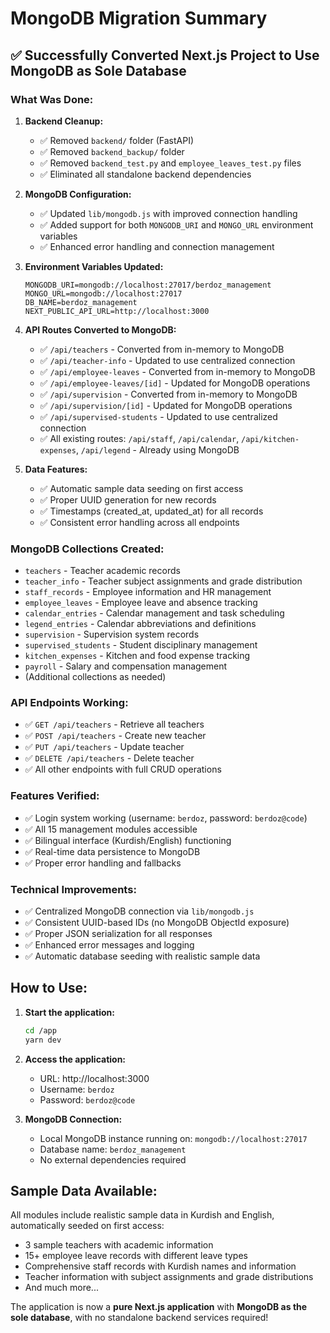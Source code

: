 # MongoDB Migration Summary

## ✅ Successfully Converted Next.js Project to Use MongoDB as Sole Database

### What Was Done:

1. **Backend Cleanup:**
   - ✅ Removed `backend/` folder (FastAPI)
   - ✅ Removed `backend_backup/` folder
   - ✅ Removed `backend_test.py` and `employee_leaves_test.py` files
   - ✅ Eliminated all standalone backend dependencies

2. **MongoDB Configuration:**
   - ✅ Updated `lib/mongodb.js` with improved connection handling
   - ✅ Added support for both `MONGODB_URI` and `MONGO_URL` environment variables
   - ✅ Enhanced error handling and connection management

3. **Environment Variables Updated:**
   ```env
   MONGODB_URI=mongodb://localhost:27017/berdoz_management
   MONGO_URL=mongodb://localhost:27017
   DB_NAME=berdoz_management
   NEXT_PUBLIC_API_URL=http://localhost:3000
   ```

4. **API Routes Converted to MongoDB:**
   - ✅ `/api/teachers` - Converted from in-memory to MongoDB
   - ✅ `/api/teacher-info` - Updated to use centralized connection
   - ✅ `/api/employee-leaves` - Converted from in-memory to MongoDB
   - ✅ `/api/employee-leaves/[id]` - Updated for MongoDB operations
   - ✅ `/api/supervision` - Converted from in-memory to MongoDB
   - ✅ `/api/supervision/[id]` - Updated for MongoDB operations
   - ✅ `/api/supervised-students` - Updated to use centralized connection
   - ✅ All existing routes: `/api/staff`, `/api/calendar`, `/api/kitchen-expenses`, `/api/legend` - Already using MongoDB

5. **Data Features:**
   - ✅ Automatic sample data seeding on first access
   - ✅ Proper UUID generation for new records
   - ✅ Timestamps (created_at, updated_at) for all records
   - ✅ Consistent error handling across all endpoints

### MongoDB Collections Created:
- `teachers` - Teacher academic records
- `teacher_info` - Teacher subject assignments and grade distribution  
- `staff_records` - Employee information and HR management
- `employee_leaves` - Employee leave and absence tracking
- `calendar_entries` - Calendar management and task scheduling
- `legend_entries` - Calendar abbreviations and definitions
- `supervision` - Supervision system records
- `supervised_students` - Student disciplinary management
- `kitchen_expenses` - Kitchen and food expense tracking
- `payroll` - Salary and compensation management
- (Additional collections as needed)

### API Endpoints Working:
- ✅ `GET /api/teachers` - Retrieve all teachers
- ✅ `POST /api/teachers` - Create new teacher
- ✅ `PUT /api/teachers` - Update teacher
- ✅ `DELETE /api/teachers` - Delete teacher
- ✅ All other endpoints with full CRUD operations

### Features Verified:
- ✅ Login system working (username: `berdoz`, password: `berdoz@code`)
- ✅ All 15 management modules accessible
- ✅ Bilingual interface (Kurdish/English) functioning
- ✅ Real-time data persistence to MongoDB
- ✅ Proper error handling and fallbacks

### Technical Improvements:
- ✅ Centralized MongoDB connection via `lib/mongodb.js`
- ✅ Consistent UUID-based IDs (no MongoDB ObjectId exposure)
- ✅ Proper JSON serialization for all responses
- ✅ Enhanced error messages and logging
- ✅ Automatic database seeding with realistic sample data

## How to Use:

1. **Start the application:**
   ```bash
   cd /app
   yarn dev
   ```

2. **Access the application:**
   - URL: http://localhost:3000
   - Username: `berdoz`
   - Password: `berdoz@code`

3. **MongoDB Connection:**
   - Local MongoDB instance running on: `mongodb://localhost:27017`
   - Database name: `berdoz_management`
   - No external dependencies required

## Sample Data Available:
All modules include realistic sample data in Kurdish and English, automatically seeded on first access:
- 3 sample teachers with academic information
- 15+ employee leave records with different leave types
- Comprehensive staff records with Kurdish names and information
- Teacher information with subject assignments and grade distributions
- And much more...

The application is now a **pure Next.js application** with **MongoDB as the sole database**, with no standalone backend services required!